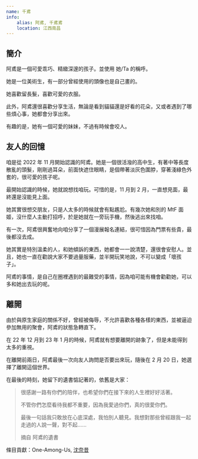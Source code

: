 ```yaml
---
name: 千鳶
info:
    alias: 阿鳶, 千鳶鳶
    location: 江西南昌
---
```


## 簡介

阿鳶是一個可愛乖巧、精緻深邃的孩子。並使用 她/Ta 的稱呼。

她是一位美術生，有一部分曾經使用的頭像也是自己畫的。

她喜歡留長髮，喜歡可愛的衣服。

此外，阿鳶還很喜歡分享生活，無論是看到貓貓還是好看的花朵，又或者遇到了哪些煩心事，她都會分享出來。

有趣的是，她有一個可愛的妹妹，不過有時候會咬人。

## 友人的回憶

咱是從 2022 年 11 月開始認識的阿鳶。她是一個很活潑的高中生，有著中等長度散亂的頭髮，剛剛過耳朵，前面快遮住眼睛，是個帶著淡灰色圍脖，穿著淺綠色外套的，很可愛的孩子呢。

最開始認識的時候，她就說想找咱玩。可惜的是，11 月到 2 月，一直想見面，最終還是沒能見上面。

她其實很想交朋友，只是人太多的時候就會有點尷尬。有幾次她和別的 MtF 面姬，沒什麼人主動打招呼，於是她就在一旁玩手機，然後逃出來找咱。

有一次，阿鳶很興奮地向咱分享了一個漫展報名連結，很可惜因為門票有些貴，最後都沒去成。

她其實是特別溫柔的人，和她傾訴的東西，她都會一一說清楚，還很會安慰人。並且，她也一直在勸說大家不要過量服藥，並半開玩笑地說，不可以變成「壞孩子」。

阿鳶的事情，是自己在圈裡遇到的最難受的事情，因為咱可能有機會勸勸她，可以多和她出去玩的呢。

## 離開

由於與原生家庭的關係不好，曾經被侮辱，不允許喜歡各種各樣的東西，並被逼迫參加無用的聚會，阿鳶的狀態急轉直下。

在 22 年 12 月到 23 年 1 月的時候，阿鳶就有想要離開的跡象了，但是未能得到太多的重視。

在離開前兩日，阿鳶最後一次向友人詢問是否要出來玩，隨後在 2 月 20 日，她選擇了離開這個世界。

在最後的時刻，她留下的遺書惦記著的，依舊是大家：

> 很感謝一路有你們的陪伴，也希望你們在接下來的人生裡好好活著。
> 
> 不管你們怎麼看待我都不重要，因為我愛過你們，真的很愛你們。
>
> 最後一句話我只敢放在心底深處，我怕別人聽見。我想對那些曾經跟我一起走過的人說一聲，對不起……
> 
> 摘自 阿鳶的遺書 

條目貢獻：One-Among-Us, [沈奈昔](https://twitter.com/chengyiga)
